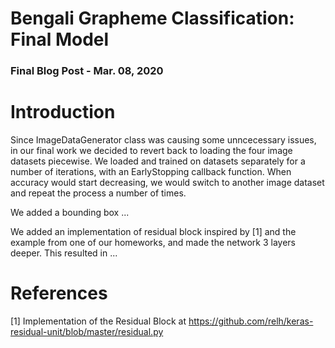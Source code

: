 # Bengali Grapheme Classification: Final Model
### Final Blog Post  -  Mar. 08, 2020

# Introduction

Since ImageDataGenerator class was causing some unncecessary issues, in our final work we decided to revert back to loading the four image datasets piecewise. We loaded and trained on datasets separately for a number of iterations, with an EarlyStopping callback function. When accuracy would start decreasing, we would switch to another image dataset and repeat the process a number of times.

We added a bounding box ...

We added an implementation of residual block inspired by [1] and the example from one of our homeworks, and made the network 3 layers deeper. This resulted in ...

# References

[1] Implementation of the Residual Block at https://github.com/relh/keras-residual-unit/blob/master/residual.py
